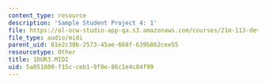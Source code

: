 ```yaml
---
content_type: resource
description: 'Sample Student Project 4: 1'
file: https://ol-ocw-studio-app-qa.s3.amazonaws.com/courses/21m-113-developing-musical-structures-fall-2002/5a051800f15cceb19f0e86c1e4c04f99_1DUR3.MIDI
file_type: audio/midi
parent_uid: 81e2c30b-2573-45ae-668f-639b862cee55
resourcetype: Other
title: 1DUR3.MIDI
uid: 5a051800-f15c-ceb1-9f0e-86c1e4c04f99
---
```

